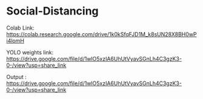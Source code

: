 # Social-Distancing
Colab Link: https://colab.research.google.com/drive/1k0kSfqFJD1M_k8sUN28X8BH0wPi4lomH

YOLO weights link: https://drive.google.com/file/d/1wlO5xzIA6UhUtVyavSGnLh4C3gzK3-0-/view?usp=share_link

Output : https://drive.google.com/file/d/1wlO5xzIA6UhUtVyavSGnLh4C3gzK3-0-/view?usp=share_link
